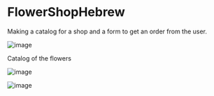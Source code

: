 ﻿# FlowerShopHebrew

Making a catalog for a shop and a form to get an order from the user.

![image](https://user-images.githubusercontent.com/68805670/142485354-97a16d84-f419-4cd6-90cd-84793d4d12a6.png)

Catalog of the flowers

![image](https://user-images.githubusercontent.com/68805670/142485570-855b6869-fcbc-4944-a062-db48cd486f00.png)


![image](https://user-images.githubusercontent.com/68805670/142485671-de360656-ab07-40ff-b4ba-7790f98a7a4f.png)
